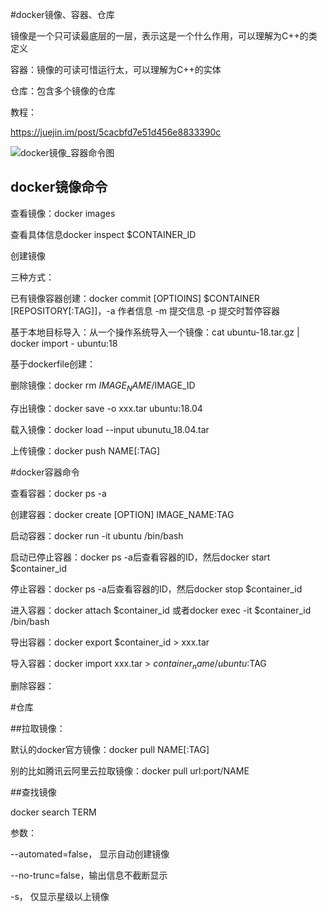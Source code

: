 #docker镜像、容器、仓库

镜像是一个只可读最底层的一层，表示这是一个什么作用，可以理解为C++的类定义

容器：镜像的可读可惜运行太，可以理解为C++的实体

仓库：包含多个镜像的仓库



教程：

https://juejin.im/post/5cacbfd7e51d456e8833390c





![docker镜像_容器命令图](D:\Users\you\Desktop\tmp\docker镜像_容器命令图.jpg)





## docker镜像命令

查看镜像：docker images

查看具体信息docker inspect $CONTAINER_ID



创建镜像

三种方式：

已有镜像容器创建：docker commit [OPTIOINS] $CONTAINER [REPOSITORY[:TAG]]，-a 作者信息 -m 提交信息 -p 提交时暂停容器

基于本地目标导入：从一个操作系统导入一个镜像：cat ubuntu-18.tar.gz | docker import - ubuntu:18

基于dockerfile创建：



删除镜像：docker rm $IMAGE_NAME/$IMAGE_ID

存出镜像：docker save -o xxx.tar ubuntu:18.04

载入镜像：docker load --input ubunutu_18.04.tar

上传镜像：docker push NAME[:TAG]



#docker容器命令

查看容器：docker ps -a

创建容器：docker create [OPTION] IMAGE_NAME:TAG

启动容器：docker run -it ubuntu /bin/bash

启动已停止容器：docker ps -a后查看容器的ID，然后docker start $container_id

停止容器：docker ps -a后查看容器的ID，然后docker stop $container_id

进入容器：docker attach $container_id 或者docker exec -it $container_id /bin/bash

导出容器：docker export $container_id > xxx.tar

导入容器：docker import  xxx.tar > $container_name/ubuntu:$TAG

删除容器：





#仓库

##拉取镜像：

默认的docker官方镜像：docker pull NAME[:TAG]

别的比如腾讯云阿里云拉取镜像：docker pull url:port/NAME



##查找镜像

docker search TERM

参数：

--automated=false， 显示自动创建镜像

--no-trunc=false，输出信息不截断显示

-s， 仅显示星级以上镜像







